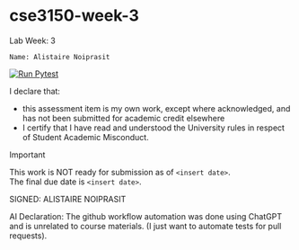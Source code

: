 # cse3150-week-3
Lab Week: 3

`Name: Alistaire Noiprasit`

[![Run Pytest](https://github.com/alistairenoiprasit/cse3150_week_3_lab/actions/workflows/pytest.yaml/badge.svg)](https://github.com/alistairenoiprasit/cse3150_week_3_lab/actions/workflows/pytest.yaml)

I declare that:
- this assessment item is my own work, except where acknowledged, and has not been submitted for
academic credit elsewhere
- I certify that I have read and understood the University rules in respect of Student Academic
Misconduct.

<!--
> This work is ready for submission as of `Day XX Month 2025`. <br>
> This work is NOT ready for submission as of `Day XX MONTH 2025`. <br>
-->
> [!IMPORTANT]
> This work is NOT ready for submission as of `<insert date>`. <br>
> The final due date is `<insert date>`.

SIGNED: ALISTAIRE NOIPRASIT

AI Declaration:
The github workflow automation was done using ChatGPT and is unrelated to course materials. 
(I just want to automate tests for pull requests).
